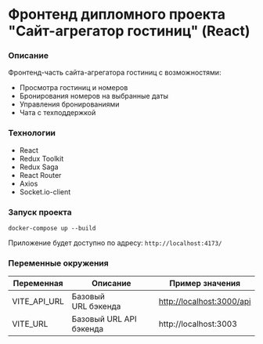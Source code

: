 # Фронтенд дипломного проекта "Сайт-агрегатор гостиниц" (React)

### Описание

Фронтенд-часть сайта-агрегатора гостиниц с возможностями:

- Просмотра гостиниц и номеров
- Бронирования номеров на выбранные даты
- Управления бронированиями
- Чата с техподдержкой

### Технологии

- React
- Redux Toolkit
- Redux Saga
- React Router
- Axios
- Socket.io-client

### Запуск проекта

```
docker-compose up --build
```

Приложение будет доступно по адресу: `http://localhost:4173/`

### Переменные окружения

| Переменная   | Описание                | Пример значения                                        |
| ------------ | ----------------------- | ------------------------------------------------------ |
| VITE_API_URL | Базовый URL бэкенда     | [http://localhost:3000/api](http://localhost:3000/api) |
| VITE_URL     | Базовый URL API бэкенда | http://localhost:3003                                  |
